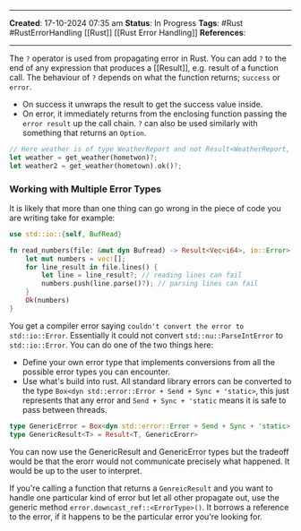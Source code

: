_____
**Created**: 17-10-2024 07:35 am
**Status**: In Progress
**Tags**: #Rust #RustErrorHandling [[Rust]] [[Rust Error Handling]]
**References**: 
______

The `?` operator is used from propagating error in Rust. You can add `?` to the end of any expression that produces a [[Result]], e.g. result of a function call. The behaviour of `?` depends on what the function returns; `success` or `error`.
- On success it unwraps the result to get the success value inside. 
- On error, it immediately returns from the enclosing function passing the `error result` up the call chain.
`?` can also be used similarly with something that returns an `Option`.

```rust
// Here weather is of type WeatherReport and not Result<WeatherReport, io::Error>
let weather = get_weather(hometwon)?;
let weather2 = get_weather(hometown).ok()?;
```

### Working with Multiple Error Types
It is likely that more than one thing can go wrong in the piece of code you are writing take for example:
```rust
use std::io::{self, BufRead}

fn read_numbers(file: &mut dyn Bufread) -> Result<Vec<i64>, io::Error> {
	let mut numbers = vec![];
	for line_result in file.lines() {
		let line = line_result?; // reading lines can fail
		numbers.push(line.parse()?); // parsing lines can fail
	}
	Ok(numbers)
}
```
You get a compiler error saying `couldn't convert the error to std::io::Error`.  Essentially it could not convert `std::nu::ParseIntError` to `std::io::Error`.
You can do one of the two things here:
- Define your own error type  that implements conversions from all the possible error types you can encounter.
- Use what's build into rust. All standard library errors can be converted to the type `Box<dyn std::error::Error + Send + Sync + 'static>`, this just represents that any error and `Send + Sync + 'static` means it is safe to pass between threads.

```rust
type GenericError = Box<dyn std::error::Error + Send + Sync + 'static>;
type GenericResult<T> = Result<T, GenericErorr>
```
You can now use the GenericResult and GenericError types but the tradeoff would be that the erorr would not communicate precisely what happened. It would be up to the user to interpret.

If you're calling a function that returns a `GenreicResult` and you want to handle one particular kind of error but let all other propagate out, use the generic method `error.downcast_ref::<ErrorType>()`. It borrows a reference to the error, if it happens to be the particular error you're looking for.